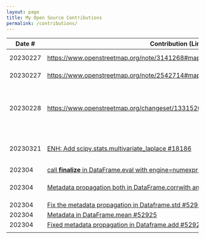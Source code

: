 ```yaml
---
layout: page
title: My Open Source Contributions
permalink: /contributions/
---
```


<!--
Type of the contribution should be "Wikipedia edit", "OpenStreet Map feature", "Documentation", "Course website", "Blog",
"Browser Add-on", etc.

The description should include a brief summary of what you did.

The link should bring us to a public page that shows your contribution. 

Replace the first row with your own contribution. 

-->





| Date #   | Contribution (Link)                                                           | Type          | Description                                 |
|----------|--------------------------------------------------------------------------------|---------------|---------------------------------------------|
| 20230227 | [https://www.openstreetmap.org/note/3141268#map=19/22.60167/113.99545&layers=N ](https://www.openstreetmap.org/note/3141268#map=19/22.60167/113.99545&layers=N )| OpenStreetMap | Review others issue                         |
| 20230227 | [https://www.openstreetmap.org/note/2542714#map=19/40.73191/-73.97999&layers=N ](https://www.openstreetmap.org/note/2542714#map=19/40.73191/-73.97999&layers=N )| OpenStreetMap | Review others issue                         |
| 20230228 | [https://www.openstreetmap.org/changeset/133152060 ](https://www.openstreetmap.org/changeset/133152060 )                           | OpenStreetMap | Modify the map in my neighborhood, delete a circle that does not exsist |
| 20230321 | [ENH: Add scipy.stats.multivariate_laplace #18186](https://github.com/scipy/scipy/issues/18186 )                           | Scipy | Post an issue and proposed a new function  |
| 202304 | [call __finalize__ in DataFrame.eval with engine=numexpr #52888](https://github.com/pandas-dev/pandas/pull/52888)  | Under Review
| 202304 | [Metadata propagation both in DataFrame.corrwith and Dataframe.sum #52923](https://github.com/pandas-dev/pandas/pull/52923)                           | Pandas Maintain and Bug Fix| Merged|
| 202304 | [Fix the metadata propagation in Dataframe.std #52924](https://github.com/pandas-dev/pandas/pull/52924)                           | Under Review|
| 202304 | [Metadata in DataFrame.mean #52925](https://github.com/pandas-dev/pandas/pull/52925)                           | Under Review|
| 202304 | [Fixed metadata propagation in Dataframe.add #52922](https://github.com/pandas-dev/pandas/pull/52922)                           | Under Review|
|          |                                                                                |               |                                             |

